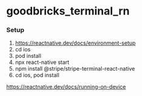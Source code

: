 # goodbricks_terminal_rn

### Setup

1. https://reactnative.dev/docs/environment-setup
2. cd ios
3. pod install
4. npx react-native start
5. npm install @stripe/stripe-terminal-react-native
6. cd ios, pod install

https://reactnative.dev/docs/running-on-device